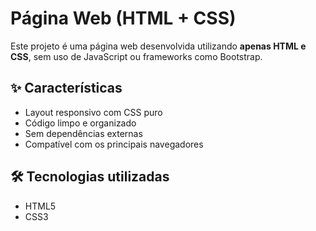 # Página Web (HTML + CSS)

Este projeto é uma página web desenvolvida utilizando **apenas HTML e CSS**, sem uso de JavaScript ou frameworks como Bootstrap. 

## ✨ Características

- Layout responsivo com CSS puro  
- Código limpo e organizado  
- Sem dependências externas  
- Compatível com os principais navegadores

## 🛠 Tecnologias utilizadas

- HTML5  
- CSS3  



